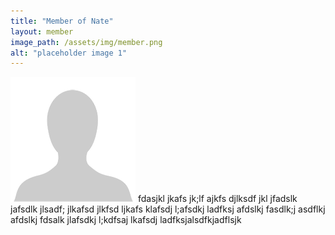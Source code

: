 ```yaml
---
title: "Member of Nate"
layout: member
image_path: /assets/img/member.png
alt: "placeholder image 1"
---
```

![placeholder](/assets/img/member.png)
fdasjkl jkafs jk;lf ajkfs djlksdf jkl jfadslk jafsdlk jlsadf; jlkafsd jlkfsd ljkafs klafsdj l;afsdkj ladfksj afdslkj fasdlk;j asdflkj afdslkj fdsalk jlafsdkj l;kdfsaj lkafsdj ladfksjalsdfkjadflsjk
